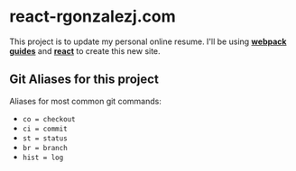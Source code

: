 # react-rgonzalezj.com
This project is to update my personal online resume. I'll be using **[webpack guides][webpack-web]** and **[react][react-web]** to
create this new site.

[comment]: <> (This are links for above code.)
[react-web]: https://reactjs.org/
[webpack-web]: https://webpack.js.org/guides/getting-started/

## Git Aliases for this project
Aliases for most common git commands:
- `co = checkout`
- `ci = commit`
- `st = status`
- `br = branch`
- `hist = log`

